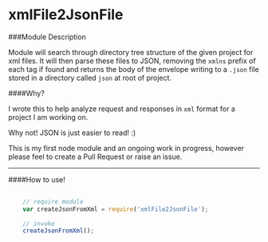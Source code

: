 xmlFile2JsonFile
====

###Module Description

Module will search through directory tree structure of the given project for xml files. It will then parse these files to JSON, removing the `xmlns` prefix of each tag if found and returns the body of the envelope writing to a `.json` file stored in a directory called `json` at root of project.  

####Why?

I wrote this to help analyze request and responses in `xml` format for a project I am working on. 

Why not! JSON is just easier to read! :)

This is my first node module and an ongoing work in progress, however please feel to create a Pull Request or raise an issue.

---

####How to use!

```javascript
    
    // require module    
    var createJsonFromXml = require('xmlFile2JsonFile');

    // invoke 
    createJsonFromXml();

```









